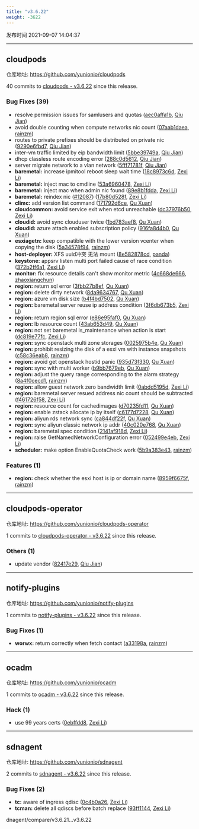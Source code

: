```yaml
---
title: "v3.6.22"
weight: -3622
---
```


发布时间 2021-09-07 14:04:37

---
## cloudpods

仓库地址: https://github.com/yunionio/cloudpods

40 commits to [cloudpods - v3.6.22] since this release.

### Bug Fixes (39)
- resolve permission issues for samlusers and quotas ([aec0affa1b](https://github.com/yunionio/cloudpods/commit/aec0affa1b0ce2e0f54123e9c6fd4ed267c0e89e), [Qiu Jian](mailto:qiujian@yunionyun.com))
- avoid double counting when compute networks nic count ([07aab1daea](https://github.com/yunionio/cloudpods/commit/07aab1daea327043a3f362c7186a7518427dafe7), [rainzm](mailto:mjoycarry@gmail.com))
- routes to private prefixes should be distributed on private nic ([9290e6fbd7](https://github.com/yunionio/cloudpods/commit/9290e6fbd7a7d3eb3d35fef2e4720c49d69690a9), [Qiu Jian](mailto:qiujian@yunionyun.com))
- inter-vm traffic limited by eip bandwidth limit ([5bbe39749a](https://github.com/yunionio/cloudpods/commit/5bbe39749a3b8f20357e92e611dceb649f29db6c), [Qiu Jian](mailto:qiujian@yunionyun.com))
- dhcp classless route encoding error ([288c0d5612](https://github.com/yunionio/cloudpods/commit/288c0d561293321c0576261fe19c6afc1d71a97b), [Qiu Jian](mailto:qiujian@yunionyun.com))
- server migrate network to a vlan network ([5fff71781f](https://github.com/yunionio/cloudpods/commit/5fff71781f4165fc76d33b2811c5093cee3154c4), [Qiu Jian](mailto:qiujian@yunionyun.com))
- **baremetal:** increase ipmitool reboot sleep wait time ([18c8973c6d](https://github.com/yunionio/cloudpods/commit/18c8973c6d248c14e567e9854a8fb7daedcff16f), [Zexi Li](mailto:zexi.li@icloud.com))
- **baremetal:** inject mac to cmdline ([53a6960478](https://github.com/yunionio/cloudpods/commit/53a6960478a05fed760883d1686dd75c235d5964), [Zexi Li](mailto:zexi.li@icloud.com))
- **baremetal:** inject mac when admin nic found ([89e8b1fdda](https://github.com/yunionio/cloudpods/commit/89e8b1fdda60a7d5f8e24e817698e8ae05ae6545), [Zexi Li](mailto:zexi.li@icloud.com))
- **baremetal:** reindex nic ([#12087](https://github.com/yunionio/cloudpods/issues/12087)) ([17b80d528f](https://github.com/yunionio/cloudpods/commit/17b80d528f94418869d60c641332fc488f6af0d9), [Zexi Li](mailto:zexi.li@icloud.com))
- **climc:** add version list command ([171792d6ce](https://github.com/yunionio/cloudpods/commit/171792d6cef6f666f03baa3950d9079095be24da), [Qu Xuan](mailto:quxuan@yunionyun.com))
- **cloudcommon:** avoid service exit when etcd unreachable ([dc37976b50](https://github.com/yunionio/cloudpods/commit/dc37976b50aacd08abb7dbf238723c64f639306c), [Zexi Li](mailto:zexi.li@icloud.com))
- **cloudid:** avoid sync clouduser twice ([1bd783aef8](https://github.com/yunionio/cloudpods/commit/1bd783aef87abb2b09c1853766af260ebaf6abc6), [Qu Xuan](mailto:quxuan@yunionyun.com))
- **cloudid:** azure attach enabled subscription policy ([916fa8d4b0](https://github.com/yunionio/cloudpods/commit/916fa8d4b004abe2979487aa5ceeef86cddb80ca), [Qu Xuan](mailto:quxuan@yunionyun.com))
- **esxiagetn:** keep compatible with the lower version vcenter when copying the disk ([5a34578f94](https://github.com/yunionio/cloudpods/commit/5a34578f94bbe35aac7a80887049d9bbbaaa8bc2), [rainzm](mailto:mjoycarry@gmail.com))
- **host-deployer:** XFS uuid冲突 无法 mount ([8e582878cd](https://github.com/yunionio/cloudpods/commit/8e582878cdbf7dc140522e57eec3876d30609294), [panda](mailto:yaoshicheng@jd.com))
- **keystone:** appsrv listen multi port failed cause of race condition ([372b2ff6a1](https://github.com/yunionio/cloudpods/commit/372b2ff6a1b16f818e8320f6e406d97c6b96e65d), [Zexi Li](mailto:zexi.li@icloud.com))
- **monitor:** fix resource details can't show monitor metric ([4c668de666](https://github.com/yunionio/cloudpods/commit/4c668de66669fd3cc055a5863943960dd53610f0), [zhaoxiangchun](mailto:1422928955@qq.com))
- **region:** return sql error ([3fbb27b8ef](https://github.com/yunionio/cloudpods/commit/3fbb27b8ef65a4d57bf3f2ccad9433fe49976583), [Qu Xuan](mailto:quxuan@yunionyun.com))
- **region:** delete dirty network ([8da9634767](https://github.com/yunionio/cloudpods/commit/8da9634767e1b15b808f02429eddb93494d53d95), [Qu Xuan](mailto:quxuan@yunionyun.com))
- **region:** azure vm disk size ([b4f4bd7502](https://github.com/yunionio/cloudpods/commit/b4f4bd7502f35ac15e1e26ac9356ab91fe063310), [Qu Xuan](mailto:quxuan@yunionyun.com))
- **region:** baremetal server reuse ip address condition ([3f6db673b5](https://github.com/yunionio/cloudpods/commit/3f6db673b5620cbbd88258c3aab47cb36fceab85), [Zexi Li](mailto:zexi.li@icloud.com))
- **region:** return region sql error ([e86e95faf0](https://github.com/yunionio/cloudpods/commit/e86e95faf034d74bb235da23bf2a7a06fda2728a), [Qu Xuan](mailto:quxuan@yunionyun.com))
- **region:** lb resource count ([43ab653d49](https://github.com/yunionio/cloudpods/commit/43ab653d49498c6fc60bef175c6887a05b5494c3), [Qu Xuan](mailto:quxuan@yunionyun.com))
- **region:** not set baremetal is_maintenance when action is start ([dc819e77fc](https://github.com/yunionio/cloudpods/commit/dc819e77fcf99344ed0281bcbc972b4aa8544975), [Zexi Li](mailto:zexi.li@icloud.com))
- **region:** sync openstack multi zone storages ([0025975b4e](https://github.com/yunionio/cloudpods/commit/0025975b4ee6e69713e8867d66fc91b06af9ba40), [Qu Xuan](mailto:quxuan@yunionyun.com))
- **region:** prohibit resizing the disk of a esxi vm with instance snapshots ([c58c36eab8](https://github.com/yunionio/cloudpods/commit/c58c36eab8102896fa4c12155024ab64c9369efc), [rainzm](mailto:mjoycarry@gmail.com))
- **region:** avoid get openstack hostid panic ([935d73f330](https://github.com/yunionio/cloudpods/commit/935d73f3305ef4fa74b62dfd3a40c80384c241c6), [Qu Xuan](mailto:quxuan@yunionyun.com))
- **region:** sync with multi worker ([b9bb7679eb](https://github.com/yunionio/cloudpods/commit/b9bb7679eb0115ae491c1e6d4fb916e085884fba), [Qu Xuan](mailto:quxuan@yunionyun.com))
- **region:** adjust the query range corresponding to the alarm strategy ([8a4f0cecd1](https://github.com/yunionio/cloudpods/commit/8a4f0cecd161d6df4a6326e2b3a9b7e1a0039dc0), [rainzm](mailto:mjoycarry@gmail.com))
- **region:** allow guest network zero bandwidth limit ([0abdd5195d](https://github.com/yunionio/cloudpods/commit/0abdd5195d0c7cf3524087b993470d98eb6d2600), [Zexi Li](mailto:zexi.li@qq.com))
- **region:** baremetal server resued address nic count should be subtracted ([f461726f58](https://github.com/yunionio/cloudpods/commit/f461726f584e9018d653da810e7857d7560e99c4), [Zexi Li](mailto:zexi.li@icloud.com))
- **region:** resource count for cachedimages ([d70235fd11](https://github.com/yunionio/cloudpods/commit/d70235fd119eacd21393d3b7d244471cb7b78ab7), [Qu Xuan](mailto:quxuan@yunionyun.com))
- **region:** enable zstack allocate ip by itself ([c6177d7228](https://github.com/yunionio/cloudpods/commit/c6177d72284225c5018e2e8a2fe6fd5b989bd22e), [Qu Xuan](mailto:quxuan@yunionyun.com))
- **region:** aliyun rds network sync ([ca844df22f](https://github.com/yunionio/cloudpods/commit/ca844df22f0514d353bcf544466f85f496f47131), [Qu Xuan](mailto:qu_xuan@icloud.com))
- **region:** sync aliyun classic network ip addr ([40c020e768](https://github.com/yunionio/cloudpods/commit/40c020e768f20c158fcf6c5df7b5935a6c343727), [Qu Xuan](mailto:quxuan@yunionyun.com))
- **region:** baremetal spec condition ([2141af918d](https://github.com/yunionio/cloudpods/commit/2141af918d994e08696b6b9a5366291ee57f083c), [Zexi Li](mailto:zexi.li@icloud.com))
- **region:** raise GetNamedNetworkConfiguration error ([052499e4eb](https://github.com/yunionio/cloudpods/commit/052499e4eb62ff9ffa698fbb1b23dd940810e9c4), [Zexi Li](mailto:zexi.li@icloud.com))
- **scheduler:** make option EnableQuotaCheck work ([5b9a383e43](https://github.com/yunionio/cloudpods/commit/5b9a383e43d53f4598f0a42eaa817fdc3aa9b943), [rainzm](mailto:mjoycarry@gmail.com))

### Features (1)
- **region:** check whether the esxi host is ip or domain name ([8959f6675f](https://github.com/yunionio/cloudpods/commit/8959f6675f9e235ba25953abc8f0483a8f6bc4a2), [rainzm](mailto:mjoycarry@gmail.com))

[cloudpods - v3.6.22]: https://github.com/yunionio/cloudpods/compare/v3.6.21...v3.6.22
---
## cloudpods-operator

仓库地址: https://github.com/yunionio/cloudpods-operator

1 commits to [cloudpods-operator - v3.6.22] since this release.

### Others (1)
- update vendor ([82417e29](https://github.com/yunionio/cloudpods-operator/commit/82417e29a73ddc0bab57db3ba80e7cb81b3092bf), [Qiu Jian](mailto:qiujian@yunionyun.com))

[cloudpods-operator - v3.6.22]: https://github.com/yunionio/cloudpods-operator/compare/v3.6.21...v3.6.22
---
## notify-plugins

仓库地址: https://github.com/yunionio/notify-plugins

1 commits to [notify-plugins - v3.6.22] since this release.

### Bug Fixes (1)
- **worwx:** return correctly when fetch contact ([a33198a](https://github.com/yunionio/notify-plugins/commit/a33198a1e342a855fd7f57586bce90a45349945c), [rainzm](mailto:mjoycarry@gmail.com))

[notify-plugins - v3.6.22]: https://github.com/yunionio/notify-plugins/compare/v3.6.21...v3.6.22
---
## ocadm

仓库地址: https://github.com/yunionio/ocadm

1 commits to [ocadm - v3.6.22] since this release.

### Hack (1)
- use 99 years certs ([0ebffdd8](https://github.com/yunionio/ocadm/commit/0ebffdd8e09a153ab9434493c9a06d8222a851eb), [Zexi Li](mailto:zexi.li@icloud.com))

[ocadm - v3.6.22]: https://github.com/yunionio/ocadm/compare/v3.6.21...v3.6.22
---
## sdnagent

仓库地址: https://github.com/yunionio/sdnagent

2 commits to [sdnagent - v3.6.22] since this release.

### Bug Fixes (2)
- **tc:** aware of ingress qdisc ([0c4b0a26](https://github.com/yunionio/sdnagen/commit/0c4b0a267b9c3fee8f6444bf3f0c9663ab640c61), [Zexi Li](mailto:zexi.li@icloud.com))
- **tcman:** delete all qdiscs before batch replace ([93ff1144](https://github.com/yunionio/sdnagen/commit/93ff11444db96f5d4f969e168b6262303b4caac0), [Zexi Li](mailto:zexi.li@qq.com))

[sdnagent - v3.6.22]: https://github.com/yunionio/sdnagent/compare/v3.6.21...v3.6.22
dnagent/compare/v3.6.21...v3.6.22
